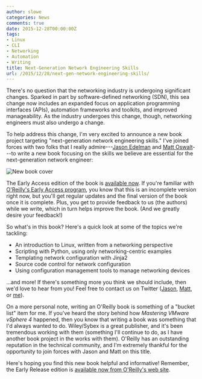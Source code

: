 ```yaml
---
author: slowe
categories: News
comments: true
date: 2015-12-28T00:00:00Z
tags:
- Linux
- CLI
- Networking
- Automation
- Writing
title: Next-Generation Network Engineering Skills
url: /2015/12/28/next-gen-network-engineering-skills/
---
```


There's no question that the networking industry is undergoing significant changes. Sparked in part by software-defined networking (SDN), this sea change now includes an expanded focus on application programming interfaces (APIs), automation frameworks and toolkits, and improved manageability. As the industry undergoes this change, though, networking engineers must also undergo a change.

To help address this change, I'm very excited to announce a new book project targeting "next-generation network engineering skills." I've joined forces with two folks that I really admire---[Jason Edelman][link-2] and [Matt Oswalt][link-3]---to write a new book focusing on the skills we believe are essential for the next-generation network engineer:

![New book cover](/public/img/npab-cover-early-access.jpg)

The Early Access edition of the book is [available now][link-1]. If you're familiar with [O'Reilly's Early Access program][link-4], you know that this is an incomplete version right now, but you'll get regular updates and the final version of the book once it is complete. Plus, you get to provide feedback to us (the authors) while we write, which in turn helps improve the book. (And we greatly desire your feedback!)

So what's in this book? Here's a quick look at some of the topics we're tackling:

* An introduction to Linux, written from a networking perspective
* Scripting with Python, using only networking-centric examples
* Templating network configuration with Jinja2
* Source code control for network configuration
* Using configuration management tools to manage networking devices

...and more! If there's something more you think we should include, then we'd love to hear from you! Feel free to contact us on Twitter ([Jason][link-5], [Matt][link-6], or [me][link-7]).

On a more personal note, writing an O'Reilly book is something of a "bucket list" item for me. If you've heard the story behind how _Mastering VMware vSphere 4_ happened, then you know that writing a book was something that I'd always wanted to do. Wiley/Sybex is a great publisher, and it's been tremendous working with them (something I'll continue to do, as I have another book project in the works with them). O'Reilly has an outstanding reputation in the technical community, and I'm extremely thankful for the opportunity to join forces with Jason and Matt on this title.

Here's hoping you find this new book helpful and informative! Remember, the Early Release edition is [available now from O'Reilly's web site][link-1].

[link-1]: http://shop.oreilly.com/product/0636920042082.do
[link-2]: http://jedelman.com/home/the-network-automation-book/
[link-3]: http://keepingitclassless.net/2015/12/training-next-generation-network-engineer/
[link-4]: http://shop.oreilly.com/category/early-release.do
[link-5]: https://twitter.com/jedelman8
[link-6]: https://twitter.com/mierdin
[link-7]: https://twitter.com/scott_lowe
